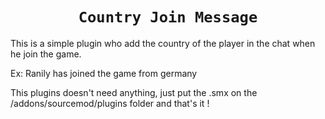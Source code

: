 <div align="center">
  <h1><code>Country Join Message</code></h1>
</div>

This is a simple plugin who add the country of the player in the chat when he join the game.

Ex: Ranily has joined the game from germany

This plugins doesn't need anything, just put the .smx on the /addons/sourcemod/plugins folder and that's it !